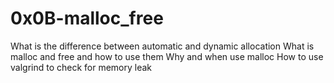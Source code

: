 # 0x0B-malloc_free

What is the difference between automatic and dynamic allocation
What is malloc and free and how to use them
Why and when use malloc
How to use valgrind to check for memory leak
